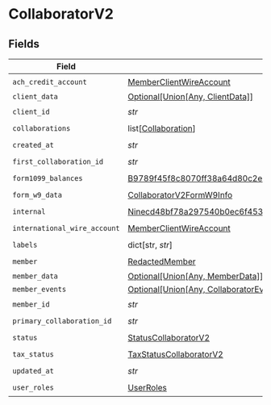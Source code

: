# CollaboratorV2


## Fields

| Field                                                                                                                                                             | Type                                                                                                                                                              | Required                                                                                                                                                          | Description                                                                                                                                                       |
| ----------------------------------------------------------------------------------------------------------------------------------------------------------------- | ----------------------------------------------------------------------------------------------------------------------------------------------------------------- | ----------------------------------------------------------------------------------------------------------------------------------------------------------------- | ----------------------------------------------------------------------------------------------------------------------------------------------------------------- |
| `ach_credit_account`                                                                                                                                              | [MemberClientWireAccount](../../models/shared/memberclientwireaccount.md)                                                                                         | :heavy_check_mark:                                                                                                                                                | N/A                                                                                                                                                               |
| `client_data`                                                                                                                                                     | [Optional[Union[Any, ClientData]]](../../models/shared/collaboratorv2clientdata.md)                                                                               | :heavy_minus_sign:                                                                                                                                                | N/A                                                                                                                                                               |
| `client_id`                                                                                                                                                       | *str*                                                                                                                                                             | :heavy_check_mark:                                                                                                                                                | N/A                                                                                                                                                               |
| `collaborations`                                                                                                                                                  | list[[Collaboration](../../models/shared/collaboration.md)]                                                                                                       | :heavy_check_mark:                                                                                                                                                | N/A                                                                                                                                                               |
| `created_at`                                                                                                                                                      | *str*                                                                                                                                                             | :heavy_check_mark:                                                                                                                                                | N/A                                                                                                                                                               |
| `first_collaboration_id`                                                                                                                                          | *str*                                                                                                                                                             | :heavy_check_mark:                                                                                                                                                | N/A                                                                                                                                                               |
| `form1099_balances`                                                                                                                                               | [B9789f45f8c8070ff38a64d80c2e4a8732ddaf329e46546474400d26f84c0f1c](../../models/shared/b9789f45f8c8070ff38a64d80c2e4a8732ddaf329e46546474400d26f84c0f1c.md)       | :heavy_check_mark:                                                                                                                                                | N/A                                                                                                                                                               |
| `form_w9_data`                                                                                                                                                    | [CollaboratorV2FormW9Info](../../models/shared/collaboratorv2formw9info.md)                                                                                       | :heavy_check_mark:                                                                                                                                                | N/A                                                                                                                                                               |
| `internal`                                                                                                                                                        | [Ninecd48bf78a297540b0ec6f45365beb8d6ce0ee88e6d244115ad226e6701011a3](../../models/shared/ninecd48bf78a297540b0ec6f45365beb8d6ce0ee88e6d244115ad226e6701011a3.md) | :heavy_check_mark:                                                                                                                                                | N/A                                                                                                                                                               |
| `international_wire_account`                                                                                                                                      | [MemberClientWireAccount](../../models/shared/memberclientwireaccount.md)                                                                                         | :heavy_check_mark:                                                                                                                                                | N/A                                                                                                                                                               |
| `labels`                                                                                                                                                          | dict[str, *str*]                                                                                                                                                  | :heavy_check_mark:                                                                                                                                                | N/A                                                                                                                                                               |
| `member`                                                                                                                                                          | [RedactedMember](../../models/shared/redactedmember.md)                                                                                                           | :heavy_check_mark:                                                                                                                                                | N/A                                                                                                                                                               |
| `member_data`                                                                                                                                                     | [Optional[Union[Any, MemberData]]](../../models/shared/collaboratorv2memberdata.md)                                                                               | :heavy_minus_sign:                                                                                                                                                | N/A                                                                                                                                                               |
| `member_events`                                                                                                                                                   | [Optional[Union[Any, CollaboratorEvents]]](../../models/shared/collaboratorv2memberevents.md)                                                                     | :heavy_minus_sign:                                                                                                                                                | N/A                                                                                                                                                               |
| `member_id`                                                                                                                                                       | *str*                                                                                                                                                             | :heavy_check_mark:                                                                                                                                                | N/A                                                                                                                                                               |
| `primary_collaboration_id`                                                                                                                                        | *str*                                                                                                                                                             | :heavy_check_mark:                                                                                                                                                | N/A                                                                                                                                                               |
| `status`                                                                                                                                                          | [StatusCollaboratorV2](../../models/shared/statuscollaboratorv2.md)                                                                                               | :heavy_check_mark:                                                                                                                                                | N/A                                                                                                                                                               |
| `tax_status`                                                                                                                                                      | [TaxStatusCollaboratorV2](../../models/shared/taxstatuscollaboratorv2.md)                                                                                         | :heavy_check_mark:                                                                                                                                                | N/A                                                                                                                                                               |
| `updated_at`                                                                                                                                                      | *str*                                                                                                                                                             | :heavy_check_mark:                                                                                                                                                | N/A                                                                                                                                                               |
| `user_roles`                                                                                                                                                      | [UserRoles](../../models/shared/userroles.md)                                                                                                                     | :heavy_check_mark:                                                                                                                                                | N/A                                                                                                                                                               |